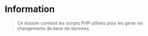 # Information

> Ce dossier contient les scripts PHP utilisés pour les gérer les changements de base de données.
